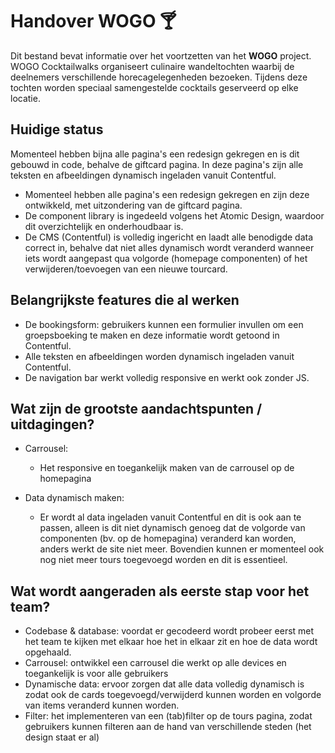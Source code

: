 # Handover WOGO 🍸

Dit bestand bevat informatie over het voortzetten van het **WOGO** project. WOGO Cocktailwalks organiseert culinaire wandeltochten waarbij de deelnemers verschillende horecagelegenheden bezoeken. Tijdens deze tochten worden speciaal samengestelde cocktails geserveerd op elke locatie. 

## Huidige status 

Momenteel hebben bijna alle pagina's een redesign gekregen en is dit gebouwd in code, behalve de giftcard pagina. In deze pagina's zijn alle teksten en afbeeldingen dynamisch ingeladen vanuit Contentful.

- Momenteel hebben alle pagina's een redesign gekregen en zijn deze ontwikkeld, met uitzondering van de giftcard pagina. 
- De component library is ingedeeld volgens het Atomic Design, waardoor dit overzichtelijk en onderhoudbaar is.
- De CMS (Contentful) is volledig ingericht en laadt alle benodigde data correct in, behalve dat niet alles dynamisch wordt veranderd wanneer iets wordt aangepast qua volgorde (homepage componenten) of het verwijderen/toevoegen van een nieuwe tourcard.

## Belangrijkste features die al werken

- De bookingsform: gebruikers kunnen een formulier invullen om een groepsboeking te maken en deze informatie wordt getoond in Contentful.
- Alle teksten en afbeeldingen worden dynamisch ingeladen vanuit Contentful.
- De navigation bar werkt volledig responsive en werkt ook zonder JS.

## Wat zijn de grootste aandachtspunten / uitdagingen?

- Carrousel:
  - Het responsive en toegankelijk maken van de carrousel op de homepagina
 
- Data dynamisch maken:
  - Er wordt al data ingeladen vanuit Contentful en dit is ook aan te passen, alleen is dit niet dynamisch genoeg dat de volgorde van componenten (bv. op de homepagina) veranderd kan worden, anders werkt de site niet meer. Bovendien kunnen er momenteel ook nog niet meer tours toegevoegd worden en dit is essentieel.

## Wat wordt aangeraden als eerste stap voor het team?

- Codebase & database: voordat er gecodeerd wordt probeer eerst met het team te kijken met elkaar hoe het in elkaar zit en hoe de data wordt opgehaald. 
- Carrousel: ontwikkel een carrousel die werkt op alle devices en toegankelijk is voor alle gebruikers
- Dynamische data: ervoor zorgen dat alle data volledig dynamisch is zodat ook de cards toegevoegd/verwijderd kunnen worden en volgorde van items veranderd kunnen worden. 
- Filter: het implementeren van een (tab)filter op de tours pagina, zodat gebruikers kunnen filteren aan de hand van verschillende steden (het design staat er al)
